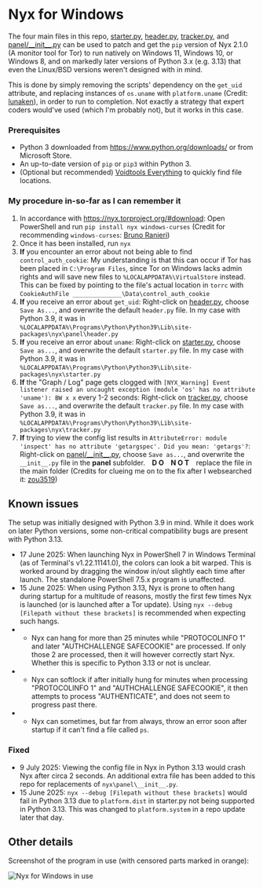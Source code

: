# Nyx for Windows

The four main files in this repo, [starter.py](https://raw.githubusercontent.com/DandelionSprout/NyxForWindows/main/starter.py), [header.py](https://raw.githubusercontent.com/DandelionSprout/NyxForWindows/main/header.py), [tracker.py](https://raw.githubusercontent.com/DandelionSprout/NyxForWindows/main/tracker.py), and [panel/\_\_init\_\_.py](https://raw.githubusercontent.com/DandelionSprout/NyxForWindows/main/panel/__init__.py) can be used to patch and get the `pip` version of Nyx 2.1.0 (A monitor tool for Tor) to run natively on Windows 11, Windows 10, or Windows 8, and on markedly later versions of Python 3.x (e.g. 3.13) that even the Linux/BSD versions weren't designed with in mind.

This is done by simply removing the scripts' dependency on the `get_uid` attribute, and replacing instances of `os.uname` with `platform.uname` (Credit: [lunaken](https://github.com/lunaken)), in order to run to completion. Not exactly a strategy that expert coders would've used (which I'm probably not), but it works in this case.

### Prerequisites

* Python 3 downloaded from https://www.python.org/downloads/ or from Microsoft Store.
* An up-to-date version of `pip` or `pip3` within Python 3.
* (Optional but recommended) [Voidtools Everything](https://www.voidtools.com/) to quickly find file locations.

### My procedure in-so-far as I can remember it

1) In accordance with https://nyx.torproject.org/#download: Open PowerShell and run `pip install nyx windows-curses` (Credit for recommending `windows-curses`: [Bruno Ranieri](https://stackoverflow.com/questions/35850362/importerror-no-module-named-curses-when-trying-to-import-blessings))
2) Once it has been installed, run `nyx`
3) **If** you encounter an error about not being able to find `control_auth_cookie`: My understanding is that this can occur if Tor has been placed in `C:\Program Files`, since Tor on Windows lacks admin rights and will save new files to `%LOCALAPPDATA%\VirtualStore` instead. This can be fixed by pointing to the file's actual location in `torrc` with `CookieAuthFile ______________\Data\control_auth_cookie`
4) **If** you receive an error about `get_uid`: Right-click on [header.py](https://raw.githubusercontent.com/DandelionSprout/NyxForWindows/main/header.py), choose `Save As...`, and overwrite the default `header.py` file. In my case with Python 3.9, it was in `%LOCALAPPDATA%\Programs\Python\Python39\Lib\site-packages\nyx\panel\header.py`
5) **If** you receive an error about `uname`: Right-click on [starter.py](https://raw.githubusercontent.com/DandelionSprout/NyxForWindows/main/starter.py), choose `Save as...`, and overwrite the default `starter.py` file. In my case with Python 3.9, it was in `%LOCALAPPDATA%\Programs\Python\Python39\Lib\site-packages\nyx\starter.py`
6) **If** the "Graph / Log" page gets clogged with `[NYX_Warning] Event listener raised an uncaught exception (module 'os' has no attribute 'uname'): BW x x` every 1-2 seconds: Right-click on [tracker.py](https://raw.githubusercontent.com/DandelionSprout/NyxForWindows/main/tracker.py), choose `Save as...`, and overwrite the default `tracker.py` file. In my case with Python 3.9, it was in `%LOCALAPPDATA%\Programs\Python\Python39\Lib\site-packages\nyx\tracker.py`
7) **If** trying to view the config list results in `AttributeError: module 'inspect' has no attribute 'getargspec'. Did you mean: 'getargs'?`: Right-click on [panel/\_\_init\_\_.py](https://raw.githubusercontent.com/DandelionSprout/NyxForWindows/main/panel/__init__.py), choose `Save as...`, and overwrite the `__init__.py` file in the **panel** subfolder. **D O N O T** replace the file in the main folder (Credits for clueing me on to the fix after I websearched it: [zou3519](https://github.com/pytorch/pytorch/issues/15344))

## Known issues

The setup was initially designed with Python 3.9 in mind. While it does work on later Python versions, some non-critical compatibility bugs are present with Python 3.13.

* 17 June 2025: When launching Nyx in PowerShell 7 in Windows Terminal (as of Terminal's v1.22.11141.0), the colors can look a bit warped. This is worked around by dragging the window in/out slightly each time after launch. The standalone PowerShell 7.5.x program is unaffected.
* 15 June 2025: When using Python 3.13, Nyx is prone to often hang during startup for a multitude of reasons, mostly the first few times Nyx is launched (or is launched after a Tor update). Using `nyx --debug [Filepath without these brackets]` is recommended when expecting such hangs.
* * Nyx can hang for more than 25 minutes while "PROTOCOLINFO 1" and later "AUTHCHALLENGE SAFECOOKIE" are processed. If only those 2 are processed, then it will however correctly start Nyx. Whether this is specific to Python 3.13 or not is unclear.
* * Nyx can softlock if after initially hung for minutes when processing "PROTOCOLINFO 1" and "AUTHCHALLENGE SAFECOOKIE", it then attempts to process "AUTHENTICATE", and does not seem to progress past there.
* * Nyx can sometimes, but far from always, throw an error soon after startup if it can't find a file called `ps`.

### Fixed

* 9 July 2025: Viewing the config file in Nyx in Python 3.13 would crash Nyx after circa 2 seconds. An additional extra file has been added to this repo for replacements of `nyx\panel\__init__.py`.
* 15 June 2025: `nyx --debug [Filepath without these brackets]` would fail in Python 3.13 due to `platform.dist` in starter.py not being supported in Python 3.13. This was changed to `platform.system` in a repo update later that day.

## Other details

Screenshot of the program in use (with censored parts marked in orange):

![Nyx for Windows in use](https://github.com/user-attachments/assets/147b0613-d543-4186-9425-c39a098b28a8)
